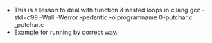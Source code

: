 - This is a lesson to deal with function & nested loops in c lang
 gcc -std=c99 -Wall -Werror -pedantic -o programname 0-putchar.c _putchar.c
- Example for running by correct way.
